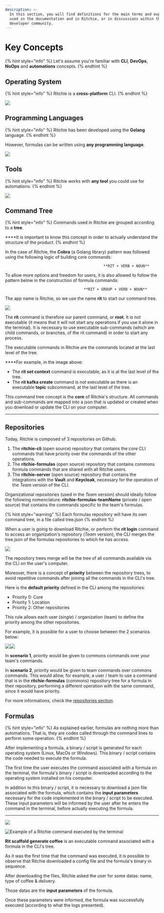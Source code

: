 ```yaml
---
description: >-
  In this section, you will find definitions for the main terms and expressions
  used in the documentation and in Ritchie, or in discussions within the
  developer community.
---
```


# Key Concepts

{% hint style="info" %}
Let's assume you're familiar with **CLI**, **DevOps**, **NoOps** and **automations** concepts.
{% endhint %}

## Operating System

{% hint style="info" %}
Ritchie is a **cross-platform** CLI.
{% endhint %}

![](.gitbook/assets/screenshot-2020-05-08-at-17.55.00.png)

## **Programming Languages**

{% hint style="info" %}
Ritchie has been developed using the **Golang** language. 
{% endhint %}

However, formulas can be written using **any programming language**.

![](.gitbook/assets/screenshot-2020-05-08-at-17.54.34%20%281%29.png)

## Tools

{% hint style="info" %}
Ritchie works with **any tool** you could use for automations.
{% endhint %}

![](.gitbook/assets/screenshot-2020-05-08-at-17.54.49.png)

## **Command Tree**

{% hint style="info" %}
Commands used in Ritchie are grouped according to a **tree**.   
  
****It is important to know this concept in order to actually understand the structure of the product.
{% endhint %}

In the case of Ritchie, the **Cobra** \(a Golang library\) pattern was followed using the following logic of building core commands:

                                                 **RIT + VERB + NOUN**

To allow more options and freedom for users, it is also allowed to follow the pattern below in the construction of formula commands:

                                        **RIT + GROUP + VERB + NOUN**

The app name is Ritchie, so we use the name **rit** to start our command tree.

![](.gitbook/assets/arvore-rit%20%281%29.png)

The **rit** command is therefore our parent command, or **root**. It is not executable \(it means that it will not start any operations if you use it alone in the terminal\). It is necessary to use executable sub-commands \(which are child commands, or branches, of the rit command\) in order to start any process.

The executable commands in Ritchie are the commands located at the last level of the tree.  
  
****For example, in the image above: 

* The **rit set context** command is executable, as it is at the last level of the tree. 
* The **rit kafka create** command is not executable as there is an executable **topic** subcommand, at the last level of the tree.

This command tree concept is the **core** of Ritchie's structure. All commands and sub-commands are mapped into a json that is updated or created when you download or update the CLI on your computer.  
****

## Repositories

Today, Ritchie is composed of 3 repositories on Github.

1. The **ritchie-cli** \(open source\) repository that contains the core CLI commands that have priority over the commands of the other operations. 
2. The **ritchie-formulas** \(open source\) repository that contains commons formula commands  that are shared with all Ritchie users. 
3. The **ritchie-server** \(open source\) repository that contains the integrations with the **Vault** and **Keycloak**, necessary for the operation of the _Team_ version of the CLI.

Organizational repositories \(used in the _Team_ version\) should ideally follow the following nomenclature: **ritchie-formulas-teamName** \(private / open source\) that contains the commands specific to the team's formulas.  


{% hint style="warning" %}
Each formulas repository will have its own command tree, in a file called tree.json
{% endhint %}

When a user is going to download Ritchie, or perform the **rit login** command to access an organization's repository \(_Team_ version\), the CLI merges the tree.json of the formulas repositories to which he has access.

![](.gitbook/assets/fluxo-cli%20%281%29.png)

The repository trees merge will be the tree of all commands available via the CLI on the user's computer.

Moreover, there is a concept of **priority** between the repository trees, to avoid repetitive commands after joining all the commands in the CLI's tree.

Here is the **default priority** defined in the CLI among the repositories:

* Priority 0: Core 
* Priority 1: Location 
* Priority 2: Other repositories

This rule allows each user \(_single_\) / organization \(team\) to define the priority among the other repositories.

For example, it is possible for a user to choose between the 2 scenarios below:

![](https://lh4.googleusercontent.com/HjfbyCr7FUbOrhlx7uEqr7-fgjmVbivXPSk9X3CD92BPtF4sgy4ojBl4-HKAzAcI7OGacCGWVzMJCDPh_IfS8y3520_i-TwccY2PQEqrnXgrZKcSdBiOyEjBwzB1Uy9E1b3KQaPL)![](https://lh5.googleusercontent.com/Oc1HatluaibDzbcfd0N34oERi8al1zsJj6qB4XDNpueoP5xgizDIarZmQ2BoGCXFp0K-g5QnQC6-pn1eQFoO15QKmQEOklfJ_AdK7hN0EeHpK7T3HrIm_wN0G_rNcbN6LP7VFBDK)

In **scenario 1**, priority would be given to commons commands over your team's commands.

In **scenario 2**, priority would be given to team commands over commons commands. This would allow, for example, a user / team to use a command that is in the **ritchie-formulas** \(commons\) repository tree for a formula in their repository, performing a different operation with the same command, since it would have priority.

For more informations, check the [repositories section](https://docs.ritchiecli.io/software-architecture/repositories).

## **Formulas**

{% hint style="info" %}
As explained earlier, formulas are nothing more than automations. That is, they are codes called through the command lines to perform some operation. 
{% endhint %}

After implementing a formula, a binary / script is generated for each operating system \(Linux, MacOs or Windows\). This binary / script contains the code needed to execute the formula. 

The first time the user executes the command associated with a formula on the terminal, the formula's binary / script is downloaded according to the operating system installed on his computer. 

In addition to this binary / script, it is necessary to download a json file associated with the formula, which contains the **input parameters** necessary for the code implemented in the binary / script to be executed. These input parameters will be informed by the user after he enters the command in the terminal, before actually executing the formula.  
****

![](.gitbook/assets/fluxo-formulas%20%283%29.png)



![Example of a Ritchie command executed by the terminal](https://lh3.googleusercontent.com/viskNlV4iXyN63RYhBdgu9I010Rz6nXaliyFKvC9vAHDyrQm2fEPUXzF5l6QclYEoQywEeXYZq3hPQFP_DqGQYJkk38E3nuam4rJQPSdl5zHU6HzP9Q2mEfg3TJeBuacn2geRgx7)

**Rit scaffold generate coffee** is an executable command associated with a formula in the CLI's tree.

As it was the first time that the command was executed, it is possible to observe that Ritchie downloaded a config file and the formula's binary in sequence.

After downloading the files, Ritchie asked the user for some datas: name, type of coffee & delivery.

Those datas are the **input** **parameters** of the formula.

Once these parameters were informed, the formula was successfully executed \(according to what the logs presented\).

